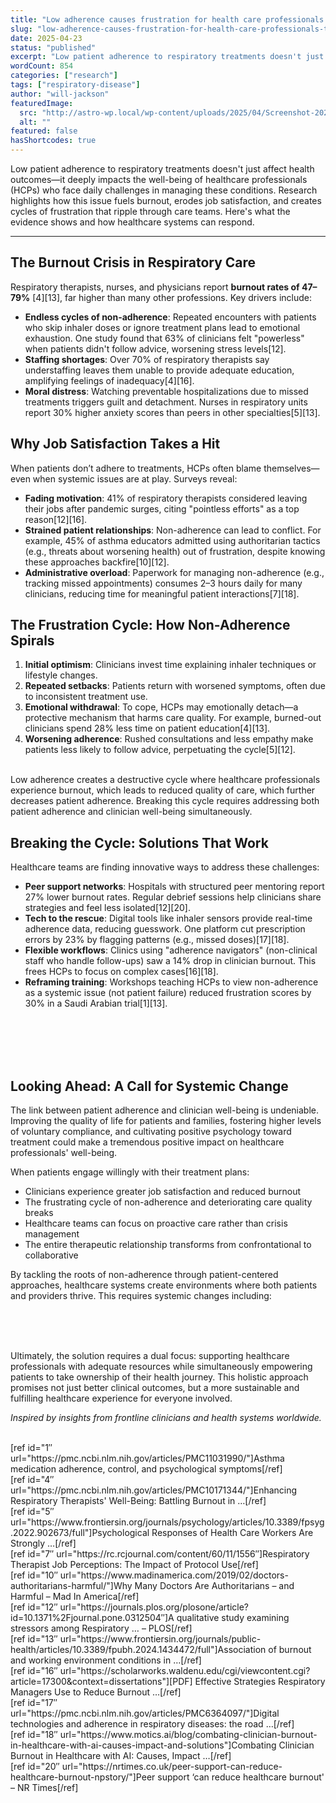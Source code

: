 ```yaml
---
title: "Low adherence causes frustration for health care professionals too!"
slug: "low-adherence-causes-frustration-for-health-care-professionals-too"
date: 2025-04-23
status: "published"
excerpt: "Low patient adherence to respiratory treatments doesn't just affect health outcomes—it deeply impacts the well-being of healthcare professionals (HCPs) who face..."
wordCount: 854
categories: ["research"]
tags: ["respiratory-disease"]
author: "will-jackson"
featuredImage:
  src: "http://astro-wp.local/wp-content/uploads/2025/04/Screenshot-2025-05-30-at-17.15.55.png"
  alt: ""
featured: false
hasShortcodes: true
---
```

<p>Low patient adherence to respiratory treatments doesn't just affect health outcomes—it deeply impacts the well-being of healthcare professionals (HCPs) who face daily challenges in managing these conditions. Research highlights how this issue fuels burnout, erodes job satisfaction, and creates cycles of frustration that ripple through care teams. Here's what the evidence shows and how healthcare systems can respond.</p>

<hr />

<h2 >The Burnout Crisis in Respiratory Care</h2>

<p>Respiratory therapists, nurses, and physicians report <strong>burnout rates of 47–79%</strong> [4][13], far higher than many other professions. Key drivers include:</p>

<ul >
<li><strong>Endless cycles of non-adherence</strong>: Repeated encounters with patients who skip inhaler doses or ignore treatment plans lead to emotional exhaustion. One study found that 63% of clinicians felt "powerless" when patients didn't follow advice, worsening stress levels[12].</li>

<li><strong>Staffing shortages</strong>: Over 70% of respiratory therapists say understaffing leaves them unable to provide adequate education, amplifying feelings of inadequacy[4][16].</li>

<li><strong>Moral distress</strong>: Watching preventable hospitalizations due to missed treatments triggers guilt and detachment. Nurses in respiratory units report 30% higher anxiety scores than peers in other specialties[5][13].</li>
</ul>

<h2 >Why Job Satisfaction Takes a Hit</h2>

<p>When patients don’t adhere to treatments, HCPs often blame themselves—even when systemic issues are at play. Surveys reveal:</p>

<ul >
<li><strong>Fading motivation</strong>: 41% of respiratory therapists considered leaving their jobs after pandemic surges, citing "pointless efforts" as a top reason[12][16].</li>

<li><strong>Strained patient relationships</strong>: Non-adherence can lead to conflict. For example, 45% of asthma educators admitted using authoritarian tactics (e.g., threats about worsening health) out of frustration, despite knowing these approaches backfire[10][12].</li>

<li><strong>Administrative overload</strong>: Paperwork for managing non-adherence (e.g., tracking missed appointments) consumes 2–3 hours daily for many clinicians, reducing time for meaningful patient interactions[7][18].</li>
</ul>

<h2 >The Frustration Cycle: How Non-Adherence Spirals</h2>

<ol >
<li><strong>Initial optimism</strong>: Clinicians invest time explaining inhaler techniques or lifestyle changes.</li>

<li><strong>Repeated setbacks</strong>: Patients return with worsened symptoms, often due to inconsistent treatment use.</li>

<li><strong>Emotional withdrawal</strong>: To cope, HCPs may emotionally detach—a protective mechanism that harms care quality. For example, burned-out clinicians spend 28% less time on patient education[4][13].</li>

<li><strong>Worsening adherence</strong>: Rushed consultations and less empathy make patients less likely to follow advice, perpetuating the cycle[5][12].</li>
</ol>

<p><KeyInsight>
<br />
Low adherence creates a destructive cycle where healthcare professionals experience burnout, which leads to reduced quality of care, which further decreases patient adherence. Breaking this cycle requires addressing both patient adherence and clinician well-being simultaneously.<br />
</KeyInsight></p>

<h2 >Breaking the Cycle: Solutions That Work</h2>

<p>Healthcare teams are finding innovative ways to address these challenges:</p>

<ul >
<li><strong>Peer support networks</strong>: Hospitals with structured peer mentoring report 27% lower burnout rates. Regular debrief sessions help clinicians share strategies and feel less isolated[12][20].</li>

<li><strong>Tech to the rescue</strong>: Digital tools like inhaler sensors provide real-time adherence data, reducing guesswork. One platform cut prescription errors by 23% by flagging patterns (e.g., missed doses)[17][18].</li>

<li><strong>Flexible workflows</strong>: Clinics using "adherence navigators" (non-clinical staff who handle follow-ups) saw a 14% drop in clinician burnout. This frees HCPs to focus on complex cases[16][18].</li>

<li><strong>Reframing training</strong>: Workshops teaching HCPs to view non-adherence as a systemic issue (not patient failure) reduced frustration scores by 30% in a Saudi Arabian trial[1][13].</li>
</ul>

<p><StatsCards>
<br />
    <Stat value="27%" label="Lower burnout rates with peer mentoring" color="green" /><br />
    <Stat value="23%" label="Reduction in prescription errors with digital tools" color="emerald" /><br />
    <Stat value="14%" label="Drop in clinician burnout with adherence navigators" color="cyan" /><br />

</StatsCards></p>

<h2 >Looking Ahead: A Call for Systemic Change</h2>

<p>The link between patient adherence and clinician well-being is undeniable. Improving the quality of life for patients and families, fostering higher levels of voluntary compliance, and cultivating positive psychology toward treatment could make a tremendous positive impact on healthcare professionals' well-being.</p>

<p>When patients engage willingly with their treatment plans:</p>

<ul >
<li>Clinicians experience greater job satisfaction and reduced burnout</li>

<li>The frustrating cycle of non-adherence and deteriorating care quality breaks</li>

<li>Healthcare teams can focus on proactive care rather than crisis management</li>

<li>The entire therapeutic relationship transforms from confrontational to collaborative</li>
</ul>

<p>By tackling the roots of non-adherence through patient-centered approaches, healthcare systems create environments where both patients and providers thrive. This requires systemic changes including:</p>

<p><StatsCards>
<br />
    <Stat value="Better digital tools" label="to make staffing more efficient and prevent overload" color="blue" /><br />
    <Stat value="Investment in adherence" label="tech and solutions like Playphysio that simplifies tracking" color="purple" /><br />

</StatsCards></p>

<p>Ultimately, the solution requires a dual focus: supporting healthcare professionals with adequate resources while simultaneously empowering patients to take ownership of their health journey. This holistic approach promises not just better clinical outcomes, but a more sustainable and fulfilling healthcare experience for everyone involved.</p>

<p><em>Inspired by insights from frontline clinicians and health systems worldwide.</em></p>

<p><References>
<br />
[ref id="1&#8243; url="https://pmc.ncbi.nlm.nih.gov/articles/PMC11031990/"]Asthma medication adherence, control, and psychological symptoms[/ref]<br />
[ref id="4&#8243; url="https://pmc.ncbi.nlm.nih.gov/articles/PMC10171344/"]Enhancing Respiratory Therapists' Well-Being: Battling Burnout in &#8230;[/ref]<br />
[ref id="5&#8243; url="https://www.frontiersin.org/journals/psychology/articles/10.3389/fpsyg.2022.902673/full"]Psychological Responses of Health Care Workers Are Strongly &#8230;[/ref]<br />
[ref id="7&#8243; url="https://rc.rcjournal.com/content/60/11/1556&#8243;]Respiratory Therapist Job Perceptions: The Impact of Protocol Use[/ref]<br />
[ref id="10&#8243; url="https://www.madinamerica.com/2019/02/doctors-authoritarians-harmful/"]Why Many Doctors Are Authoritarians – and Harmful – Mad In America[/ref]<br />
[ref id="12&#8243; url="https://journals.plos.org/plosone/article?id=10.1371%2Fjournal.pone.0312504&#8243;]A qualitative study examining stressors among Respiratory &#8230; – PLOS[/ref]<br />
[ref id="13&#8243; url="https://www.frontiersin.org/journals/public-health/articles/10.3389/fpubh.2024.1434472/full"]Association of burnout and working environment conditions in &#8230;[/ref]<br />
[ref id="16&#8243; url="https://scholarworks.waldenu.edu/cgi/viewcontent.cgi?article=17300&#038;context=dissertations"][PDF] Effective Strategies Respiratory Managers Use to Reduce Burnout &#8230;[/ref]<br />
[ref id="17&#8243; url="https://pmc.ncbi.nlm.nih.gov/articles/PMC6364097/"]Digital technologies and adherence in respiratory diseases: the road &#8230;[/ref]<br />
[ref id="18&#8243; url="https://www.motics.ai/blog/combating-clinician-burnout-in-healthcare-with-ai-causes-impact-and-solutions"]Combating Clinician Burnout in Healthcare with AI: Causes, Impact &#8230;[/ref]<br />
[ref id="20&#8243; url="https://nrtimes.co.uk/peer-support-can-reduce-healthcare-burnout-npstory/"]Peer support &#8216;can reduce healthcare burnout' – NR Times[/ref]<br />
</References></p>

<p></p>